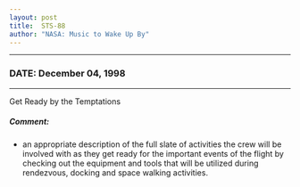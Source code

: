 ```yaml
---
layout: post
title:  STS-88
author: "NASA: Music to Wake Up By"
---
```


----
### DATE: December 04, 1998
----
Get Ready by the Temptations

##### Comment:
* an appropriate description of the full slate of activities the crew will be involved with as they get ready for the important events of the flight by checking out the equipment and tools that will be utilized during rendezvous, docking and space walking activities.

